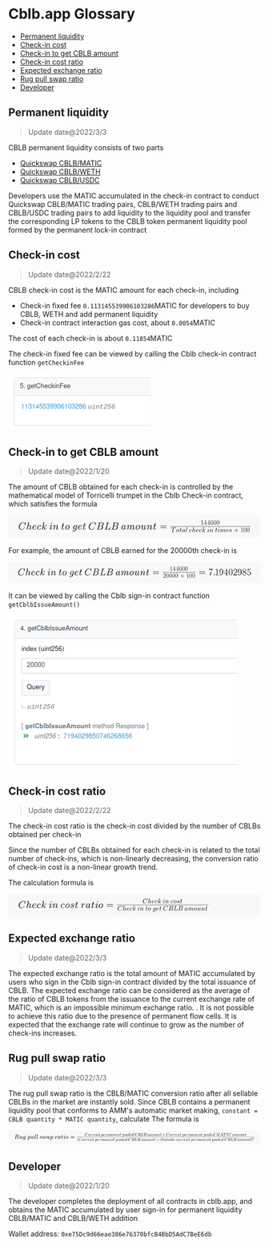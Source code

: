 # Cblb.app Glossary

<!-- MarkdownTOC -->

- [Permanent liquidity](#permanent-liquidity)
- [Check-in cost](#check-in-cost)
- [Check-in to get CBLB amount](#check-in-to-get-cblb-amount)
- [Check-in cost ratio](#check-in-cost-ratio)
- [Expected exchange ratio](#expected-exchange-ratio)
- [Rug pull swap ratio](#rug-pull-swap-ratio)
- [Developer](#developer)

<!-- /MarkdownTOC -->

<a id="permanent-liquidity"></a>

## Permanent liquidity

> Update date@2022/3/3

CBLB permanent liquidity consists of two parts

- [Quickswap CBLB/MATIC](https://info.quickswap.exchange/#/pair/0xe99d5f930048ae3006205c87d2ddafa397014012)
- [Quickswap CBLB/WETH](https://info.quickswap.exchange/#/pair/0x8b6734217e1c5914cb729780fa9557629ff5b427)
- [Quickswap CBLB/USDC](https://info.quickswap.exchange/#/pair/0x7d760ba1df7ec334a2942b5e057b82fa0a5cab5d)

Developers use the MATIC accumulated in the check-in contract to conduct Quickswap CBLB/MATIC trading pairs, CBLB/WETH trading pairs and CBLB/USDC trading pairs to add liquidity to the liquidity pool and transfer the corresponding LP tokens to the CBLB token permanent liquidity pool formed by the permanent lock-in contract

<a id="check-in-cost"></a>

## Check-in cost

> Update date@2022/2/22

CBLB check-in cost is the MATIC amount for each check-in, including

- Check-in fixed fee `0.113145539906103286`MATIC for developers to buy CBLB, WETH and add permanent liquidity
- Check-in contract interaction gas cost, about `0.0054`MATIC

The cost of each check-in is about `0.11854`MATIC

The check-in fixed fee can be viewed by calling the Cblb check-in contract function `getCheckinFee`

![](https://raw.githubusercontent.com/cblb-app/cblb-articles/master/2022/imgs/cblb-glossary-getCheckinFee.png)

<a id="check-in-to-get-cblb-amount"></a>

## Check-in to get CBLB amount

> Update date@2022/1/20

The amount of CBLB obtained for each check-in is controlled by the mathematical model of Torricelli trumpet in the Cblb Check-in contract, which satisfies the formula

![](https://raw.githubusercontent.com/cblb-app/cblb-articles/master/2022/imgs/check-in-to-get-cblb-amount-en.png)

For example, the amount of CBLB earned for the 20000th check-in is

![](https://raw.githubusercontent.com/cblb-app/cblb-articles/master/2022/imgs/check-in-to-get-cblb-amount-res-en.png)

It can be viewed by calling the Cblb sign-in contract function `getCblbIssueAmount()`

![](https://raw.githubusercontent.com/cblb-app/cblb-articles/master/2022/imgs/cblb-glossary-getCblbIssueAmount.png)

<a id="check-in-cost-ratio"></a>

## Check-in cost ratio

> Update date@2022/2/22

The check-in cost ratio is the check-in cost divided by the number of CBLBs obtained per check-in

Since the number of CBLBs obtained for each check-in is related to the total number of check-ins, which is non-linearly decreasing, the conversion ratio of check-in cost is a non-linear growth trend.

The calculation formula is

![](https://raw.githubusercontent.com/cblb-app/cblb-articles/master/2022/imgs/check-in-cost-ratio-en.png)

<a id="expected-exchange-ratio"></a>

## Expected exchange ratio

> Update date@2022/3/3

The expected exchange ratio is the total amount of MATIC accumulated by users who sign in the Cblb sign-in contract divided by the total issuance of CBLB. The expected exchange ratio can be considered as the average of the ratio of CBLB tokens from the issuance to the current exchange rate of MATIC, which is an impossible minimum exchange ratio. . It is not possible to achieve this ratio due to the presence of permanent flow cells. It is expected that the exchange rate will continue to grow as the number of check-ins increases.

<a id="rug-pull-swap-ratio"></a>

## Rug pull swap ratio

> Update date@2022/3/3

The rug pull swap ratio is the CBLB/MATIC conversion ratio after all sellable CBLBs in the market are instantly sold. Since CBLB contains a permanent liquidity pool that conforms to AMM's automatic market making, `constant = CBLB quantity * MATIC quantity`, calculate The formula is

![](https://raw.githubusercontent.com/cblb-app/cblb-articles/master/2022/imgs/rug_pull_ratio_en.png)

<a id="developer"></a>

## Developer

> Update date@2022/1/20

The developer completes the deployment of all contracts in cblb.app, and obtains the MATIC accumulated by user sign-in for permanent liquidity CBLB/MATIC and CBLB/WETH addition

Wallet address: `0xe75Dc9d66eae386e76370bfcB4BbD5AdC7BeE6db`
